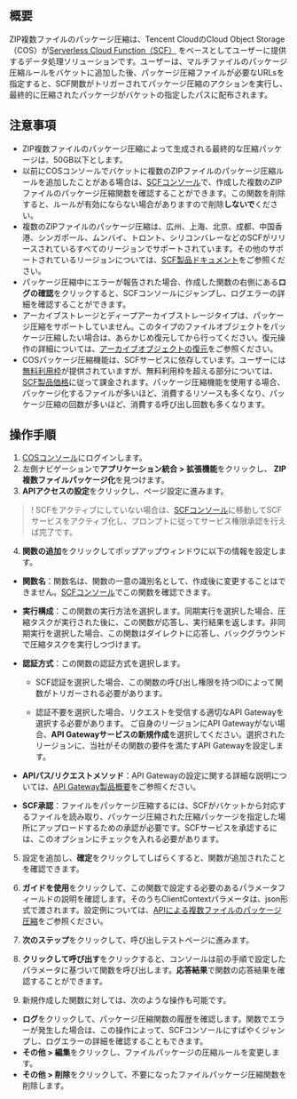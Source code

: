 ## 概要

ZIP複数ファイルのパッケージ圧縮は、Tencent CloudのCloud Object Storage（COS）が[Serverless Cloud Function（SCF）](https://www.tencentcloud.com/document/product/583) をベースとしてユーザーに提供するデータ処理ソリューションです。ユーザーは、マルチファイルのパッケージ圧縮ルールをバケットに追加した後、パッケージ圧縮ファイルが必要なURLsを指定すると、SCF関数がトリガーされてパッケージ圧縮のアクションを実行し、最終的に圧縮されたパッケージがバケットの指定したパスに配布されます。


## 注意事項

- ZIP複数ファイルのパッケージ圧縮によって生成される最終的な圧縮パッケージは、50GB以下とします。
- 以前にCOSコンソールでバケットに複数のZIPファイルのパッケージ圧縮ルールを追加したことがある場合は、[SCFコンソール](https://console.cloud.tencent.com/scf/list?rid=1&ns=default)で、作成した複数のZIPファイルのパッケージ圧縮関数を確認することができます。この関数を削除すると、ルールが有効にならない場合がありますので削除**しないで**ください。
- 複数のZIPファイルのパッケージ圧縮は、広州、上海、北京、成都、中国香港、シンガポール、ムンバイ、トロント、シリコンバレーなどのSCFがリリースされているすべてのリージョンでサポートされています。その他のサポートされているリージョンについては、[SCF製品ドキュメント](https://www.tencentcloud.com/document/product/583)をご参照ください。
- パッケージ圧縮中にエラーが報告された場合、作成した関数の右側にある**ログの確認**をクリックすると、SCFコンソールにジャンプし、ログエラーの詳細を確認することができます。
- アーカイブストレージとディープアーカイブストレージタイプは、パッケージ圧縮をサポートしていません。このタイプのファイルオブジェクトをパッケージ圧縮したい場合は、あらかじめ復元してから行ってください。復元操作の詳細については、[アーカイブオブジェクトの復元](https://intl.cloud.tencent.com/document/product/436/30961)をご参照ください。
- COSパッケージ圧縮機能は、SCFサービスに依存しています。ユーザーには[無料利用枠](https://intl.cloud.tencent.com/document/product/583/12282)が提供されていますが、無料利用枠を超える部分については、[SCF製品価格](https://intl.cloud.tencent.com/document/product/583/12281)に従って課金されます。パッケージ圧縮機能を使用する場合、パッケージ化するファイルが多いほど、消費するリソースも多くなり、パッケージ圧縮の回数が多いほど、消費する呼び出し回数も多くなります。

## 操作手順

1. [COSコンソール](https://console.cloud.tencent.com/cos5)にログインします。
2. 左側ナビゲーションで**アプリケーション統合 > 拡張機能**をクリックし、 **ZIP複数ファイルパッケージ化**を見つけます。
3. **APIアクセスの設定**をクリックし、ページ設定に進みます。
>! SCFをアクティブにしていない場合は、[SCFコンソール](https://console.cloud.tencent.com/scf)に移動してSCFサービスをアクティブ化し、プロンプトに従ってサービス権限承認を行えば完了です。
>
4. **関数の追加**をクリックしてポップアップウィンドウに以下の情報を設定します。
 - **関数名**：関数名は、関数の一意の識別名として、作成後に変更することはできません。[SCFコンソール](https://console.cloud.tencent.com/scf/list?rid=1&ns=default)でこの関数を確認できます。
 - **実行構成**：この関数の実行方法を選択します。同期実行を選択した場合、圧縮タスクが実行された後に、この関数が応答し、実行結果を返します。非同期実行を選択した場合、この関数はダイレクトに応答し、バックグラウンドで圧縮タスクを実行しつづけます。
 - **認証方式**：この関数の認証方式を選択します。
    - SCF認証を選択した場合、この関数の呼び出し権限を持つIDによって関数がトリガーされる必要があります。

    - 認証不要を選択した場合、リクエストを受信する適切なAPI Gatewayを選択する必要があります。 ご自身のリージョンにAPI Gatewayがない場合、**API Gatewayサービスの新規作成**を選択してください。選択されたリージョンに、当社がその関数の要件を満たすAPI Gatewayを設定します。

 - **APIパス/リクエストメソッド**：API Gatewayの設定に関する詳細な説明については、[API Gateway製品概要](https://intl.cloud.tencent.com/document/product/628/11755)をご参照ください。
 - **SCF承認**：ファイルをパッケージ圧縮するには、SCFがバケットから対応するファイルを読み取り、パッケージ圧縮された圧縮パッケージを指定した場所にアップロードするための承認が必要です。SCFサービスを承認するには、このオプションにチェックを入れる必要があります。
5. 設定を追加し、**確定**をクリックしてしばらくすると、関数が追加されたことを確認できます。

6. **ガイドを使用**をクリックして、この関数で設定する必要のあるパラメータフィールドの説明を確認します。そのうちClientContextパラメータは、json形式で渡されます。設定例については、[APIによる複数ファイルのパッケージ圧縮](https://intl.cloud.tencent.com/document/product/436/41619)をご参照ください。

7. **次のステップ**をクリックして、呼び出しテストページに進みます。
8. **クリックして呼び出す**をクリックすると、コンソールは前の手順で設定したパラメータに基づいて関数を呼び出します。**応答結果**で関数の応答結果を確認することができます。

9. 新規作成した関数に対しては、次のような操作も可能です。
 - **ログ**をクリックして、パッケージ圧縮関数の履歴を確認します。関数でエラーが発生した場合は、この操作によって、SCFコンソールにすばやくジャンプし、ログエラーの詳細を確認することもできます。
 - **その他 > 編集**をクリックし、ファイルパッケージの圧縮ルールを変更します。
 - **その他 > 削除**をクリックして、不要になったファイルパッケージ圧縮関数を削除します。

